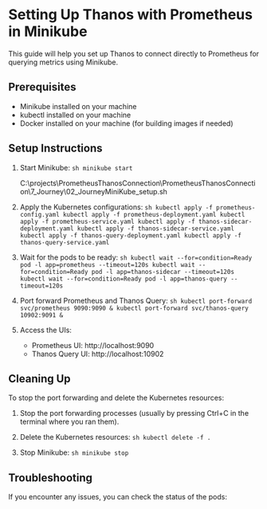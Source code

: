 # Setting Up Thanos with Prometheus in Minikube

This guide will help you set up Thanos to connect directly to Prometheus for querying metrics using Minikube.

## Prerequisites

- Minikube installed on your machine
- kubectl installed on your machine
- Docker installed on your machine (for building images if needed)

## Setup Instructions

1. Start Minikube:   ```sh
   minikube start   ```

   C:\projects\PrometheusThanosConnection\PrometheusThanosConnection\7_Journey\02_JourneyMiniKube_setup.sh
   

2. Apply the Kubernetes configurations:   ```sh
   kubectl apply -f prometheus-config.yaml
   kubectl apply -f prometheus-deployment.yaml
   kubectl apply -f prometheus-service.yaml
   kubectl apply -f thanos-sidecar-deployment.yaml
   kubectl apply -f thanos-sidecar-service.yaml
   kubectl apply -f thanos-query-deployment.yaml
   kubectl apply -f thanos-query-service.yaml   ```

3. Wait for the pods to be ready:   ```sh
   kubectl wait --for=condition=Ready pod -l app=prometheus --timeout=120s
   kubectl wait --for=condition=Ready pod -l app=thanos-sidecar --timeout=120s
   kubectl wait --for=condition=Ready pod -l app=thanos-query --timeout=120s   ```

4. Port forward Prometheus and Thanos Query:   ```sh
   kubectl port-forward svc/prometheus 9090:9090 &
   kubectl port-forward svc/thanos-query 10902:9091 &   ```

5. Access the UIs:
   - Prometheus UI: http://localhost:9090
   - Thanos Query UI: http://localhost:10902

## Cleaning Up

To stop the port forwarding and delete the Kubernetes resources:

1. Stop the port forwarding processes (usually by pressing Ctrl+C in the terminal where you ran them).

2. Delete the Kubernetes resources:   ```sh
   kubectl delete -f .   ```

3. Stop Minikube:   ```sh
   minikube stop   ```

## Troubleshooting

If you encounter any issues, you can check the status of the pods:
